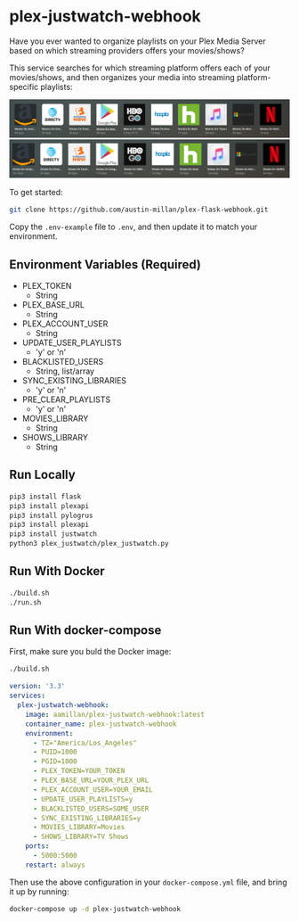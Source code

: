 # plex-justwatch-webhook

Have you ever wanted to organize playlists on your Plex Media Server based on which streaming providers offers your movies/shows?

This service searches for which streaming platform offers each of your movies/shows, and then organizes your media into streaming platform-specific playlists:

![movie playlists](images/movie_playlists.PNG "Movie Playlists")
![show playlists](images/show_playlists.PNG "Show Playlists")

To get started:

```bash
git clone https://github.com/austin-millan/plex-flask-webhook.git
```

Copy the `.env-example` file to `.env`, and then update it to match your environment.

## Environment Variables (Required)

- PLEX_TOKEN
  - String
- PLEX_BASE_URL
  - String
- PLEX_ACCOUNT_USER
  - String
- UPDATE_USER_PLAYLISTS
  - 'y' or 'n'
- BLACKLISTED_USERS
  - String, list/array
- SYNC_EXISTING_LIBRARIES
  - 'y' or 'n'
- PRE_CLEAR_PLAYLISTS
  - 'y' or 'n'
- MOVIES_LIBRARY
  - String
- SHOWS_LIBRARY
  - String

## Run Locally

```bash
pip3 install flask
pip3 install plexapi
pip3 install pylogrus
pip3 install plexapi
pip3 install justwatch
python3 plex_justwatch/plex_justwatch.py
```

## Run With Docker

```bash
./build.sh
./run.sh
```

## Run With docker-compose

First, make sure you buld the Docker image:

```bash
./build.sh
```

```yml
version: '3.3'
services:
  plex-justwatch-webhook:
    image: aamillan/plex-justwatch-webhook:latest
    container_name: plex-justwatch-webhook
    environment:
      - TZ="America/Los_Angeles"
      - PUID=1000
      - PGID=1000
      - PLEX_TOKEN=YOUR_TOKEN
      - PLEX_BASE_URL=YOUR_PLEX_URL
      - PLEX_ACCOUNT_USER=YOUR_EMAIL
      - UPDATE_USER_PLAYLISTS=y
      - BLACKLISTED_USERS=SOME_USER
      - SYNC_EXISTING_LIBRARIES=y
      - MOVIES_LIBRARY=Movies
      - SHOWS_LIBRARY=TV Shows
    ports:
      - 5000:5000
    restart: always
```

Then use the above configuration in your `docker-compose.yml` file, and bring it up by running:

```bash
docker-compose up -d plex-justwatch-webhook
```
